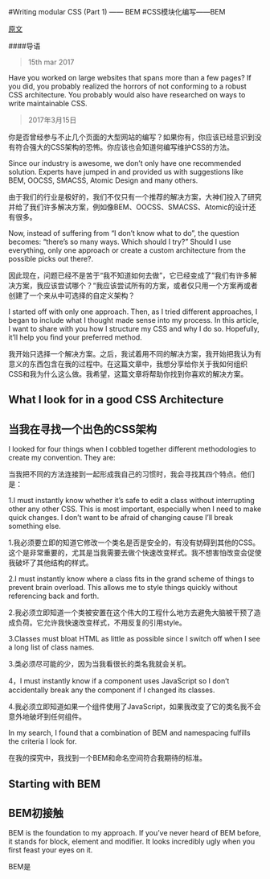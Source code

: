 #Writing modular CSS (Part 1) —— BEM
#CSS模块化编写——BEM

[原文](https://zellwk.com/blog/css-architecture-1/?utm_source=CSS-Weekly&utm_campaign=Issue-257&utm_medium=web)

####导语
>15th mar 2017
>
Have you worked on large websites that spans more than a few pages? If you did, you probably realized the horrors of not conforming to a robust CSS architecture. You probably would also have researched on ways to write maintainable CSS.

>2017年3月15日
>
你是否曾经参与不止几个页面的大型网站的编写？如果你有，你应该已经意识到没有符合强大的CSS架构的恐怖。你应该也会知道何编写维护CSS的方法。

Since our industry is awesome, we don’t only have one recommended solution. Experts have jumped in and provided us with suggestions like BEM, OOCSS, SMACSS, Atomic Design and many others.

由于我们的行业是极好的，我们不仅只有一个推荐的解决方案，大神们投入了研究并给了我们许多解决方案，例如像BEM、OOCSS、SMACSS、Atomic的设计还有很多。

Now, instead of suffering from “I don’t know what to do”, the question becomes: “there’s so many ways. Which should I try?” Should I use everything, only one approach or create a custom architecture from the possible picks out there?.

因此现在，问题已经不是苦于“我不知道如何去做”，它已经变成了”我们有许多解决方案，我应该尝试哪个？“我应该尝试所有的方案，或者仅只用一个方案再或者创建了一个来从中可选择的自定义架构？

I started off with only one approach. Then, as I tried different approaches, I began to include what I thought made sense into my process. In this article, I want to share with you how I structure my CSS and why I do so. Hopefully, it’ll help you find your preferred method.

我开始只选择一个解决方案。之后，我试着用不同的解决方案，我开始把我认为有意义的东西包含在我的过程中。在这篇文章中，我想分享给你关于我如何组织CSS和我为什么这么做。我希望，这篇文章将帮助你找到你喜欢的解决方案。

##  What I look for in a good CSS Architecture  ##
##  当我在寻找一个出色的CSS架构  ##

I looked for four things when I cobbled together different methodologies to create my convention. They are:

当我把不同的方法连接到一起形成我自己的习惯时，我会寻找其四个特点。他们是：

1.I must instantly know whether it’s safe to edit a class without interrupting other any other CSS. This is most important, especially when I need to make quick changes. I don’t want to be afraid of changing cause I’ll break something else.

1.我必须要立即的知道它修改一个类名是否是安全的，有没有妨碍到其他的CSS。这个是非常重要的，尤其是当我需要去做个快速改变样式。我不想害怕改变会促使我破坏了其他结构的样式。

2.I must instantly know where a class fits in the grand scheme of things to prevent brain overload. This allows me to style things quickly without referencing back and forth.

2.我必须立即知道一个类被安置在这个伟大的工程什么地方去避免大脑被干预了造成负荷。它允许我快速改变样式，不用反复的引用style。

3.Classes must bloat HTML as little as possible since I switch off when I see a long list of class names.

3.类必须尽可能的少，因为当我看很长的类名我就会关机。

4，I must instantly know if a component uses JavaScript so I don’t accidentally break any the component if I changed its classes.

4.我必须立即知道如果一个组件使用了JavaScript，如果我改变了它的类名我不会意外地破坏到任何组件。

In my search, I found that a combination of BEM and namespacing fulfills the criteria I look for.

在我的探究中，我找到一个BEM和命名空间符合我期待的标准。

##  Starting with BEM  ##
##  BEM初接触  ##

BEM is the foundation to my approach. If you’ve never heard of BEM before, it stands for block, element and modifier. It looks incredibly ugly when you first feast your eyes on it.


BEM是
